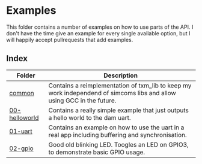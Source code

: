 # Examples

This folder contains a number of examples on how to use parts of the API.
I don't have the time give an example for every single available option,
but I will happily accept pullrequests that add examples.

## Index

Folder                          | Description
--------------------------------|------------
[common](common)                | Contains a reimplementation of txm_lib to keep my work independend of simcoms libs and allow using GCC in the future.
[00-helloworld](00-helloworld)  | Contains a really simple example that just outputs a hello world to the dam uart.
[01-uart](01-uart)              | Contains an example on how to use the uart in a real app including buffering and synchronisation.
[02-gpio](02-gpio)              | Good old blinking LED. Toogles an LED on GPIO3, to demonstrate basic GPIO usage.